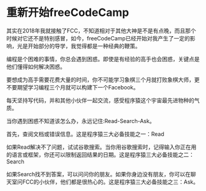 # 重新开始freeCodeCamp

其实在2018年我就接触了FCC，不知道相对于其他大神是不是有点晚，而且那个时候对它还不是特别感冒，如今，freeCodeCamp已经开始对我产生了一定的影响，光是开始部分的导学，我觉得都是一种经典的鞭策。

编程是个困难的事情，你总会遇到困惑。即使是有经验的高手也会困惑，关键点是他们懂得如何解决困惑。

要想成为高手需要花费大量的时间，你不可能学习象棋三个月就打败象棋大师，更不要期望学习编程三个月就可以构建下一个Facebook。

每天坚持写代码，并和其他小伙伴一起交流，感受程序猿这个宇宙最先进物种的气质。

当你遇到困惑不知道该怎么办，永远记住:Read-Search-Ask。

首先，查阅文档或错误信息。这是程序猿三大必备技能之一：Read

如果Read解决不了问题，试试谷歌搜索。当你用谷歌搜索时，记得输入你正在用的语言或框架，你还可以限制返回结果的日期。这是程序猿三大必备技能之二：Search

如果Search找不到答案，可以问问你的朋友。如果你身边没有朋友，你可以在聊天室问FCC的小伙伴，他们都是很热心的。这是程序猿三大必备技能之三：Ask。